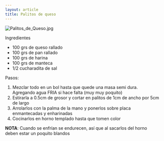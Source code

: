 ```yaml
---
layout: article
title: Palitos de queso
---
```

![](Palitos_de_Queso.jpg "Palitos_de_Queso.jpg")

Ingredientes

-   100 grs de queso rallado
-   100 grs de pan rallado
-   100 grs de harina
-   100 grs de manteca
-   1/2 cucharadita de sal

Pasos:

1.  Mezclar todo en un bol hasta que quede una masa semi dura. Agregando agua FRIA si hace falta (muy muy poquito)
2.  Estirarla a 0.5cm de grosor y cortar en palitos de 1cm de ancho por 5cm de largo
3.  Arrolarlos con la palma de la mano y ponerlos sobre placa enmantecadas y enharinadas
4.  Cocinarlos en horno templado hasta que tomen color

**NOTA**: Cuando se enfrían se endurecen, así que al sacarlos del horno deben estar un poquito blandos

